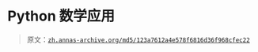 # Python 数学应用

> 原文：[`zh.annas-archive.org/md5/123a7612a4e578f6816d36f968cfec22`](https://zh.annas-archive.org/md5/123a7612a4e578f6816d36f968cfec22)